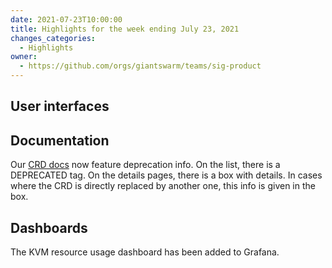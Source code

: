 ```yaml
---
date: 2021-07-23T10:00:00
title: Highlights for the week ending July 23, 2021
changes_categories:
  - Highlights
owner:
  - https://github.com/orgs/giantswarm/teams/sig-product
---
```


## User interfaces


## Documentation

Our [CRD docs](https://docs.giantswarm.io/ui-api/management-api/crd/) now feature deprecation info. On the list, there is a DEPRECATED tag. On the details pages, there is a box with details. In cases where the CRD is directly replaced by another one, this info is given in the box.
## Dashboards
The KVM resource usage dashboard has been added to Grafana.
